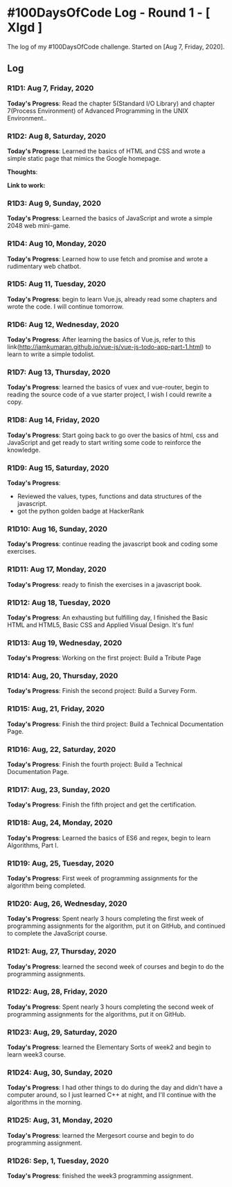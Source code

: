# #100DaysOfCode Log - Round 1 - [ Xlgd ]

The log of my #100DaysOfCode challenge. Started on [Aug 7, Friday, 2020].

## Log

### R1D1: Aug 7, Friday, 2020

**Today's Progress**: Read the chapter 5(Standard I/O Library) and chapter 7(Process Environment) of Advanced Programming in the UNIX Environment..

### R1D2: Aug 8, Saturday, 2020

**Today's Progress**: Learned the basics of HTML and CSS and wrote a simple static page that mimics the Google homepage.

**Thoughts**:

**Link to work:**

### R1D3: Aug 9, Sunday, 2020

**Today's Progress**: Learned the basics of JavaScript and wrote a simple 2048 web mini-game.

### R1D4: Aug 10, Monday, 2020

**Today's Progress**: Learned how to use fetch and promise and wrote a rudimentary web chatbot.

### R1D5: Aug 11, Tuesday, 2020

**Today's Progress**: begin to learn Vue.js, already read some chapters and wrote the code. I will continue tomorrow.

### R1D6: Aug 12, Wednesday, 2020

**Today's Progress**: After learning the basics of Vue.js, refer to this link(http://iamkumaran.github.io/vue-js/vue-js-todo-app-part-1.html) to learn to write a simple todolist.

### R1D7: Aug 13, Thursday, 2020

**Today's Progress**: learned the basics of vuex and vue-router, begin to reading the source code of a vue starter project, I wish I could rewrite a copy.

### R1D8: Aug 14, Friday, 2020

**Today's Progress**: Start going back to go over the basics of html, css and JavaScript and get ready to start writing some code to reinforce the knowledge.

### R1D9: Aug 15, Saturday, 2020

**Today's Progress**: 
- Reviewed the values, types, functions and data structures of the javascript. 
- got the python golden badge at HackerRank

### R1D10: Aug 16, Sunday, 2020

**Today's Progress**: continue reading the javascript book and coding some exercises.

### R1D11: Aug 17, Monday, 2020

**Today's Progress**: ready to finish the exercises in a javascript book.

### R1D12: Aug 18, Tuesday, 2020

**Today's Progress**: An exhausting but fulfilling day, I finished the Basic HTML and HTML5, Basic CSS and Applied Visual Design.  It's fun!

### R1D13: Aug 19, Wednesday, 2020

**Today's Progress**: Working on the first project: Build a Tribute Page

### R1D14: Aug, 20, Thursday, 2020

**Today's Progress**: Finish the second project: Build a Survey Form.

### R1D15: Aug, 21, Friday, 2020

**Today's Progress**: Finish the third project: Build a Technical Documentation Page.

### R1D16: Aug, 22, Saturday, 2020

**Today's Progress**: Finish the fourth project: Build a Technical Documentation Page.

### R1D17: Aug, 23, Sunday, 2020

**Today's Progress**: Finish the fifth project and get the certification.

### R1D18: Aug, 24, Monday, 2020

**Today's Progress**: Learned the basics of ES6 and regex, begin to learn Algorithms, Part I.

### R1D19: Aug, 25, Tuesday, 2020

**Today's Progress**: First week of programming assignments for the algorithm being completed.

### R1D20: Aug, 26, Wednesday, 2020

**Today's Progress**: Spent nearly 3 hours completing the first week of programming assignments for the algorithm, put it on GitHub, and continued to complete the JavaScript course.

### R1D21: Aug, 27, Thursday, 2020

**Today's Progress**: learned the second week of courses and begin to do the programming assignments.

### R1D22: Aug, 28, Friday, 2020

**Today's Progress**: Spent nearly 3 hours completing the second week of programming assignments for the algorithms, put it on GitHub.

### R1D23: Aug, 29, Saturday, 2020

**Today's Progress**: learned the Elementary Sorts of week2 and begin to learn week3 course.

### R1D24: Aug, 30, Sunday, 2020

**Today's Progress**: I had other things to do during the day and didn't have a computer around, so I just learned C++ at night, and I'll continue with the algorithms in the morning.

### R1D25: Aug, 31, Monday, 2020

**Today's Progress**: learned the Mergesort course and begin to do programming assignment.

### R1D26: Sep, 1, Tuesday, 2020

**Today's Progress**: finished the week3 programming assignment.

